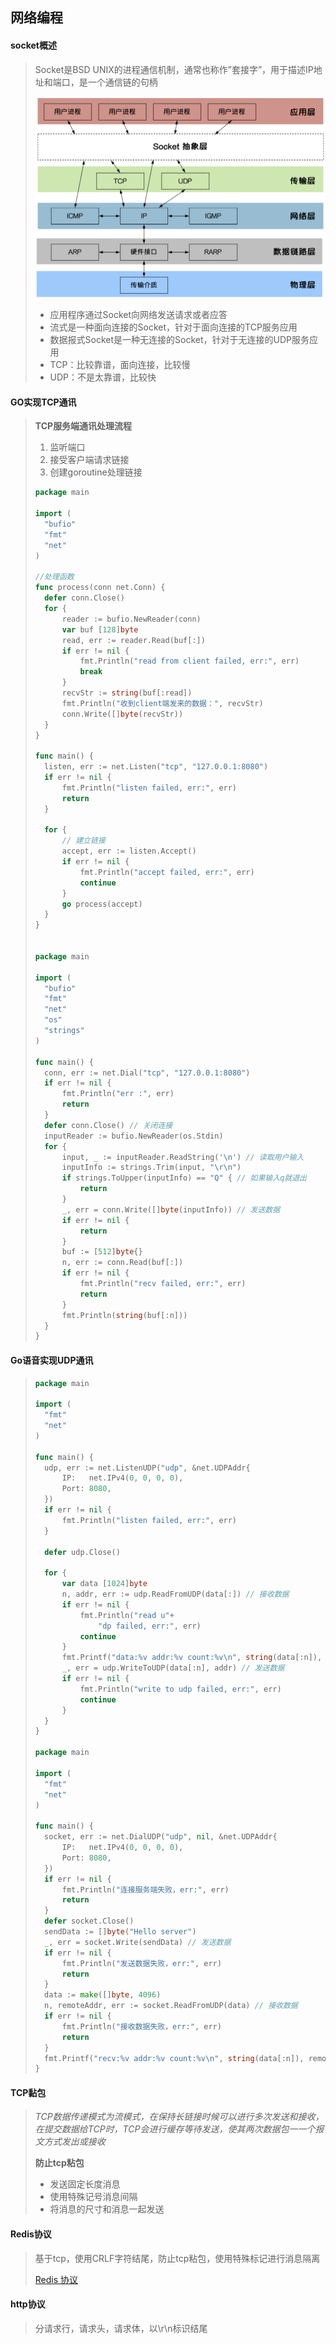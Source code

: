 ## **网络编程**

#### **socket概述**

> Socket是BSD UNIX的进程通信机制，通常也称作”套接字”，用于描述IP地址和端口，是一个通信链的句柄
>
> <img src="img\image-20220417190913137.png" alt="image-20220417190913137" style="zoom:80%;" /> 
>
> - 应用程序通过Socket向网络发送请求或者应答
> - 流式是一种面向连接的Socket，针对于面向连接的TCP服务应用
> - 数据报式Socket是一种无连接的Socket，针对于无连接的UDP服务应用
> - TCP：比较靠谱，面向连接，比较慢
> - UDP：不是太靠谱，比较快

#### **GO实现TCP通讯**

> **TCP服务端通讯处理流程**
>
> 1. 监听端口
> 2. 接受客户端请求链接
> 3. 创建goroutine处理链接
>
> ~~~go
> package main
> 
> import (
> 	"bufio"
> 	"fmt"
> 	"net"
> )
> 
> //处理函数
> func process(conn net.Conn) {
> 	defer conn.Close()
> 	for {
> 		reader := bufio.NewReader(conn)
> 		var buf [128]byte
> 		read, err := reader.Read(buf[:])
> 		if err != nil {
> 			fmt.Println("read from client failed, err:", err)
> 			break
> 		}
> 		recvStr := string(buf[:read])
> 		fmt.Println("收到client端发来的数据：", recvStr)
> 		conn.Write([]byte(recvStr))
> 	}
> }
> 
> func main() {
> 	listen, err := net.Listen("tcp", "127.0.0.1:8080")
> 	if err != nil {
> 		fmt.Println("listen failed, err:", err)
> 		return
> 	}
> 
> 	for {
> 		// 建立链接
> 		accept, err := listen.Accept()
> 		if err != nil {
> 			fmt.Println("accept failed, err:", err)
> 			continue
> 		}
> 		go process(accept)
> 	}
> }
> 
> 
> package main
> 
> import (
> 	"bufio"
> 	"fmt"
> 	"net"
> 	"os"
> 	"strings"
> )
> 
> func main() {
> 	conn, err := net.Dial("tcp", "127.0.0.1:8080")
> 	if err != nil {
> 		fmt.Println("err :", err)
> 		return
> 	}
> 	defer conn.Close() // 关闭连接
> 	inputReader := bufio.NewReader(os.Stdin)
> 	for {
> 		input, _ := inputReader.ReadString('\n') // 读取用户输入
> 		inputInfo := strings.Trim(input, "\r\n")
> 		if strings.ToUpper(inputInfo) == "Q" { // 如果输入q就退出
> 			return
> 		}
> 		_, err = conn.Write([]byte(inputInfo)) // 发送数据
> 		if err != nil {
> 			return
> 		}
> 		buf := [512]byte{}
> 		n, err := conn.Read(buf[:])
> 		if err != nil {
> 			fmt.Println("recv failed, err:", err)
> 			return
> 		}
> 		fmt.Println(string(buf[:n]))
> 	}
> }
> 
> ~~~
#### **Go语音实现UDP通讯**
>
> ~~~go
> package main
> 
> import (
> 	"fmt"
> 	"net"
> )
> 
> func main() {
> 	udp, err := net.ListenUDP("udp", &net.UDPAddr{
> 		IP:   net.IPv4(0, 0, 0, 0),
> 		Port: 8080,
> 	})
> 	if err != nil {
> 		fmt.Println("listen failed, err:", err)
> 	}
> 
> 	defer udp.Close()
> 
> 	for {
> 		var data [1024]byte
> 		n, addr, err := udp.ReadFromUDP(data[:]) // 接收数据
> 		if err != nil {
> 			fmt.Println("read u"+
> 				"dp failed, err:", err)
> 			continue
> 		}
> 		fmt.Printf("data:%v addr:%v count:%v\n", string(data[:n]), addr, n)
> 		_, err = udp.WriteToUDP(data[:n], addr) // 发送数据
> 		if err != nil {
> 			fmt.Println("write to udp failed, err:", err)
> 			continue
> 		}
> 	}
> }
> 
> package main
> 
> import (
> 	"fmt"
> 	"net"
> )
> 
> func main() {
> 	socket, err := net.DialUDP("udp", nil, &net.UDPAddr{
> 		IP:   net.IPv4(0, 0, 0, 0),
> 		Port: 8080,
> 	})
> 	if err != nil {
> 		fmt.Println("连接服务端失败，err:", err)
> 		return
> 	}
> 	defer socket.Close()
> 	sendData := []byte("Hello server")
> 	_, err = socket.Write(sendData) // 发送数据
> 	if err != nil {
> 		fmt.Println("发送数据失败，err:", err)
> 		return
> 	}
> 	data := make([]byte, 4096)
> 	n, remoteAddr, err := socket.ReadFromUDP(data) // 接收数据
> 	if err != nil {
> 		fmt.Println("接收数据失败，err:", err)
> 		return
> 	}
> 	fmt.Printf("recv:%v addr:%v count:%v\n", string(data[:n]), remoteAddr, n)
> }
> ~~~

#### **TCP黏包**

> *TCP数据传递模式为流模式，在保持长链接时候可以进行多次发送和接收，在提交数据给TCP时，TCP会进行缓存等待发送，使其两次数据包一一个报文方式发出或接收*
>
> **防止tcp粘包**
>
> - 发送固定长度消息
> - 使用特殊记号消息间隔
> - 将消息的尺寸和消息一起发送

#### **Redis协议**

> 基于tcp，使用CRLF字符结尾，防止tcp粘包，使用特殊标记进行消息隔离
>
> [Redis 协议](http://redisdoc.com/topic/protocol.html)

#### **http协议** 

> 分请求行，请求头，请求体，以\r\n标识结尾











